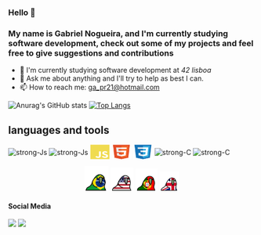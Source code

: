### Hello 👋
<h3 align>
My name is Gabriel Nogueira, and I'm currently studying software development, check out some of my projects and feel free to give suggestions and contributions
</h3>

- 🌱 I'm currently studying software development at <i>42 lisboa</i>
- 💬 Ask me about anything and I'll try to help as best I can.
- 📫 How to reach me: ga_pr21@hotmail.com

![Anurag's GitHub stats](https://github-readme-stats.vercel.app/api?username=ga-pr21&show_icons=true&theme=dracula)
[![Top Langs](https://github-readme-stats.vercel.app/api/top-langs/?username=ga-pr21&layout=compact&theme=dracula)](https://github.com/ga-pr21/github-readme-stats)

<h2>languages and tools</h2>
<div style="display: inline_block">


 <img align="center" alt="strong-Js" height="30" width="40" src="https://cdn.jsdelivr.net/gh/devicons/devicon/icons/vim/vim-plain.svg" />
 <img align="center" alt="strong-Js" height="40" width="50" src="https://cdn.jsdelivr.net/gh/devicons/devicon/icons/git/git-original-wordmark.svg" />
 <img align="center" alt="strong-Js" height="30" width="40" src="https://raw.githubusercontent.com/devicons/devicon/master/icons/javascript/javascript-plain.svg">
 <img align="center" alt="strong-HTML" height="30" width="40" src="https://raw.githubusercontent.com/devicons/devicon/master/icons/html5/html5-original.svg">
 <img align="center" alt="strong-CSS" height="30" width="40" src="https://raw.githubusercontent.com/devicons/devicon/master/icons/css3/css3-original.svg">
 <img align="center" alt="strong-C" height="30" width="40" src="https://cdn.jsdelivr.net/gh/devicons/devicon/icons/c/c-original.svg" />
 <img align="center" alt="strong-C" height="30" width="40" src="https://cdn.jsdelivr.net/gh/devicons/devicon/icons/linux/linux-original.svg" />      
 </div>
 
 <p align="center">
 <img src="https://raw.githubusercontent.com/ItsAnunesS/ItsAnunesS/master/src/img/parrots/flags/brazilparrot.gif" width="50" height="50"/>
 <img src="https://raw.githubusercontent.com/ItsAnunesS/ItsAnunesS/master/src/img/parrots/flags/unitedstatesofamericaparrot.gif" width="47" height="47"/>
 <img src="https://raw.githubusercontent.com/ItsAnunesS/ItsAnunesS/master/src/img/parrots/flags/portugalparrot.gif" width="45" height="45"/>
 <img src="https://raw.githubusercontent.com/ItsAnunesS/ItsAnunesS/master/src/img/parrots/flags/unitedkingdomparrot.gif" width="40" height="40"/>
 </p>
 
 <h4> Social Media </h4>
<p>
  <a href="https://www.instagram.com/gaa_nog/" target="_blank"><img src="https://img.shields.io/badge/-Instagram-%23E4405F?style=for-the-badge&logo=instagram&logoColor=white" target="_blank"></a>
  <a href="https://www.linkedin.com/in/gabriel-nogueira-6196231a7/" target="_blank"><img src="https://img.shields.io/badge/-LinkedIn-%230077B5?style=for-the-badge&logo=linkedin&logoColor=white" target="_blank"></a>
</p>

